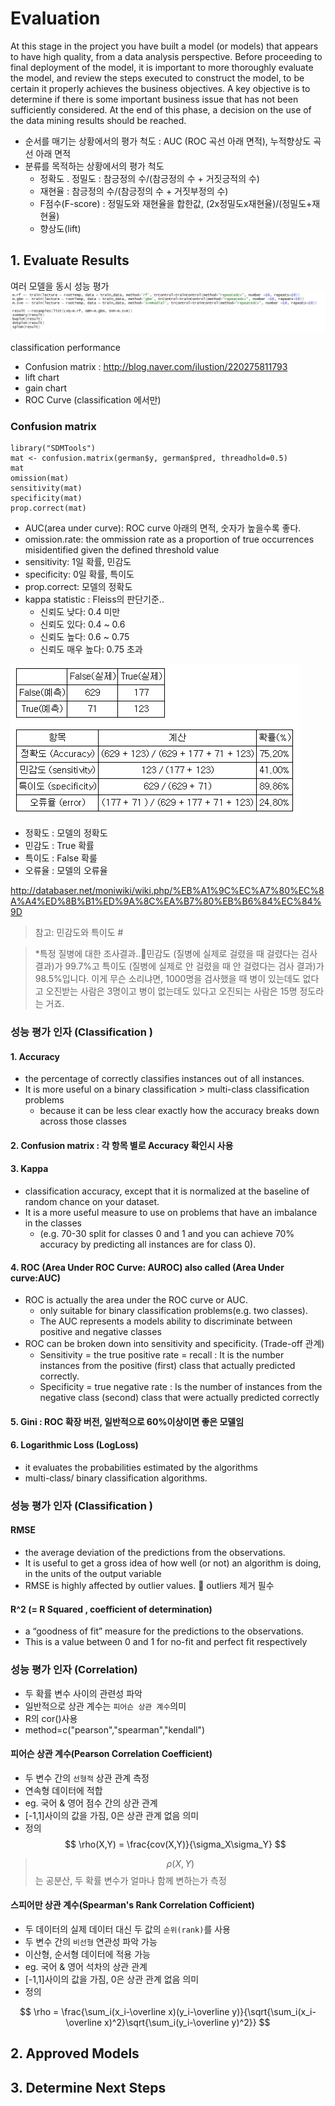 # Evaluation

At this stage in the project you have built a model \(or models\) that appears to have high quality, from a data analysis perspective. Before proceeding to final deployment of the model, it is important to more thoroughly evaluate the model, and review the steps executed to construct the model, to be certain it properly achieves the business objectives. A key objective is to determine if there is some important business issue that has not been sufficiently considered. At the end of this phase, a decision on the use of the data mining results should be reached.

* 순서를 매기는 상황에서의 평가 척도 : AUC \(ROC 곡선 아래 면적\), 누적향상도 곡선 아래 면적 
* 분류를 목적하는 상황에서의 평가 척도 
  * 정확도 . 정밀도 : 참긍정의 수/\(참긍정의 수 + 거짓긍적의 수\) 
  * 재현율 : 참긍정의 수/\(참긍정의 수 + 거짓부정의 수\) 
  * F점수\(F-score\) : 정밀도와 재현율을 합한값, \(2x정밀도x재현율\)/\(정밀도+재현율\) 
  * 향상도\(lift\) 

## 1. Evaluate Results
여러 모델을 동시 성능 평가
![](/assets/fmtest.png)

classification performance 
* Confusion matrix : http://blog.naver.com/ilustion/220275811793
* lift chart
* gain chart
* ROC Curve (classification 에서만)


### Confusion matrix
```
library("SDMTools")
mat <- confusion.matrix(german$y, german$pred, threadhold=0.5)
mat
omission(mat)
sensitivity(mat)
specificity(mat)
prop.correct(mat)
```
* AUC(area under curve): ROC curve 아래의 면적, 숫자가 높을수록 좋다.
* omission.rate: the ommission rate as a proportion of true occurrences misidentified given the defined threshold value
* sensitivity: 1일 확률, 민감도
* specificity: 0일 확률, 특이도
* prop.correct: 모델의 정확도
* kappa statistic : Fleiss의 판단기준..
  * 신뢰도 낮다: 0.4 미만
  * 신뢰도 있다: 0.4 ~ 0.6
  * 신뢰도 높다: 0.6 ~ 0.75
  * 신뢰도 매우 높다: 0.75 초과
  
![](/assets/coma.png)
* 정확도 : 모델의 정확도
* 민감도 : True 확률
* 특이도 : False 확룰
* 오류율 : 모델의 오류율

http://databaser.net/moniwiki/wiki.php/%EB%A1%9C%EC%A7%80%EC%8A%A4%ED%8B%B1%ED%9A%8C%EA%B7%80%EB%B6%84%EC%84%9D

> 참고: 민감도와 특이도 #

> *특정 질병에 대한 조사결과..민감도 (질병에 실제로 걸렸을 때 걸렸다는 검사 결과)가 99.7%고 특이도 (질병에 실제로 안 걸렸을 때 안 걸렸다는 검사 결과)가 98.5%입니다. 이게 무슨 소리냐면, 1000명을 검사했을 때 병이 있는데도 없다고 오진받는 사람은 3명이고 병이 없는데도 있다고 오진되는 사람은 15명 정도라는 거죠.

### 성능 평가 인자 (Classification )
#### 1. Accuracy 
* the percentage of correctly classifies instances out of all instances. 
* It is more useful on a binary classification > multi-class classification problems 
	* because it can be less clear exactly how the accuracy breaks down across those classes

#### 2. Confusion matrix : 각 항목 별로 Accuracy 확인시 사용 

#### 3. Kappa 
* classification accuracy, except that it is normalized at the baseline of random chance on your dataset. 
* It is a more useful measure to use on problems that have an imbalance in the classes
	* (e.g. 70-30 split for classes 0 and 1 and you can achieve 70% accuracy by predicting all instances are for class 0).

#### 4. ROC (Area Under ROC Curve: AUROC) also called (Area Under curve:AUC)
* ROC is actually the area under the ROC curve or AUC.
	* only suitable for binary classification problems(e.g. two classes).
	* The AUC represents a models ability to discriminate between positive and negative classes 
* ROC can be broken down into sensitivity and specificity.  (Trade-off 관계)
	* Sensitivity = the true positive rate = recall : It is the number instances from the positive (first) class that actually predicted correctly.
	* Specificity = true negative rate : Is the number of instances from the negative class (second) class that were actually predicted correctly

#### 5. Gini : ROC 확장 버전, 일반적으로 60%이상이면 좋은 모델임 

#### 6. Logarithmic Loss (LogLoss)
* it evaluates the probabilities estimated by the algorithms
* multi-class/ binary classification algorithms. 

### 성능 평가 인자 (Classification )
#### RMSE
* the average deviation of the predictions from the observations. 
* It is useful to get a gross idea of how well (or not) an algorithm is doing, in the units of the output variable
* RMSE is highly affected by outlier values.  outliers 제거 필수
#### R^2 (= R Squared , coefficient of determination)
* a “goodness of fit” measure for the predictions to the observations. 
* This is a value between 0 and 1 for no-fit and perfect fit respectively

### 성능 평가 인자 (Correlation)
* 두 확률 변수 사이의 관련성 파악
* 일반적으로 상관 계수는 `피어슨 상관 계수`의미 
* R의 cor()사용 
 * method=c("pearson","spearman","kendall")

#### 피어슨 상관 계수(Pearson Correlation Coefficient)
* 두 변수 간의 `선형적` 상관 관계 측정
* 연속형 데이터에 적합
 * eg. 국어 & 영어 점수 간의 상관 관계 
* [-1,1]사이의 값을 가짐, 0은 상관 관계 없음 의미 
* 정의 
$$
\rho(X,Y) = \frac{cov(X,Y)}{\sigma_X\sigma_Y}
$$

> $$\rho(X,Y)$$는 공분산, 두 확률 변수가 얼마나 함께 변하는가 측정


#### 스피어만 상관 계수(Spearman's Rank Correlation Cofficient)
* 두 데이터의 실제 데이터 대신 두 값의 `순위(rank)`를 사용
* 두 변수 간의 `비선형` 연관성 파악 가능
* 이산형, 순서형 데이터에 적용 가능 
 * eg. 국어 & 영어 석차의 상관 관계
* [-1,1]사이의 값을 가짐, 0은 상관 관계 없음 의미 
* 정의 

$$
\rho = \frac{\sum_i(x_i-\overline x)(y_i-\overline y)}{\sqrt{\sum_i(x_i-\overline x)^2}\sqrt{\sum_i(y_i-\overline y)^2}}
$$

## 2. Approved Models







## 3. Determine Next Steps



